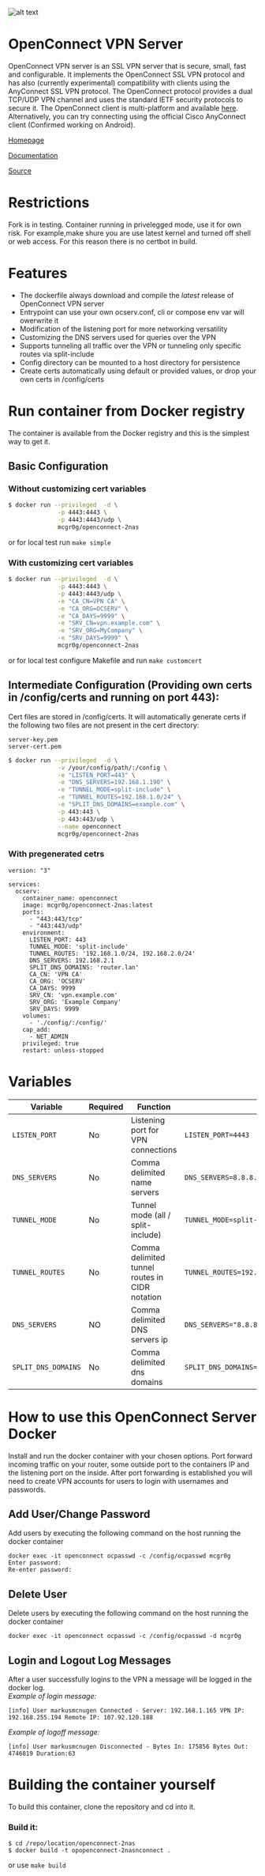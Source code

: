 [preview]: https://raw.githubusercontent.com/MarkusMcNugen/docker-templates/master/openconnect/ocserv-icon.png "Custom ocserv icon"

![alt text][preview]

# OpenConnect VPN Server
OpenConnect VPN server is an SSL VPN server that is secure, small, fast and configurable. It implements the OpenConnect SSL VPN protocol and has also (currently experimental) compatibility with clients using the AnyConnect SSL VPN protocol. The OpenConnect protocol provides a dual TCP/UDP VPN channel and uses the standard IETF security protocols to secure it. The OpenConnect client is multi-platform and available [here](http://www.infradead.org/openconnect/). Alternatively, you can try connecting using the official Cisco AnyConnect client (Confirmed working on Android).

[Homepage](https://ocserv.gitlab.io/www/platforms.html)

[Documentation](https://ocserv.gitlab.io/www/manual.html)

[Source](https://gitlab.com/ocserv/ocserv)

# Restrictions
Fork is in testing.
Container running in privelegged mode, use it for own risk.
For example,make shure you are use latest kernel and turned off shell or web access.
For this reason there is no certbot in build.

# Features
* The dockerfile always download and compile the *latest* release of OpenConnect VPN server
* Entrypoint can use your own ocserv.conf, cli or compose env var will owerwrite it
* Modification of the listening port for more networking versatility
* Customizing the DNS servers used for queries over the VPN
* Supports tunneling all traffic over the VPN or tunneling only specific routes via split-include
* Config directory can be mounted to a host directory for persistence 
* Create certs automatically using default or provided values, or drop your own certs in /config/certs

# Run container from Docker registry
The container is available from the Docker registry and this is the simplest way to get it.

## Basic Configuration
### Without customizing cert variables
```bash
$ docker run --privileged  -d \
              -p 4443:4443 \
              -p 4443:4443/udp \
              mcgr0g/openconnect-2nas
```
or for local test run `make simple`

### With customizing cert variables
```bash
$ docker run --privileged  -d \
              -p 4443:4443 \
              -p 4443:4443/udp \
              -e "CA_CN=VPN CA" \
              -e "CA_ORG=OCSERV" \
              -e "CA_DAYS=9999" \
              -e "SRV_CN=vpn.example.com" \
              -e "SRV_ORG=MyCompany" \
              -e "SRV_DAYS=9999" \
              mcgr0g/openconnect-2nas
```
or for local test configure Makefile and run `make customcert`

## Intermediate Configuration (Providing own certs in /config/certs and running on port 443):
Cert files are stored in /config/certs. It will automatically generate certs if the following two files are not present in the cert directory:
```
server-key.pem
server-cert.pem
```
```bash
$ docker run --privileged  -d \
              -v /your/config/path/:/config \
              -e "LISTEN_PORT=443" \
              -e "DNS_SERVERS=192.168.1.190" \
              -e "TUNNEL_MODE=split-include" \
              -e "TUNNEL_ROUTES=192.168.1.0/24" \
              -e "SPLIT_DNS_DOMAINS=example.com" \
              -p 443:443 \
              -p 443:443/udp \
              --name openconnect
              mcgr0g/openconnect-2nas
```

### With pregenerated cetrs
```docker
version: "3"

services:
  ocserv:
    container_name: openconnect
    image: mcgr0g/openconnect-2nas:latest
    ports:
      - "443:443/tcp"
      - "443:443/udp"
    environment:
      LISTEN_PORT: 443
      TUNNEL_MODE: 'split-include'
      TUNNEL_ROUTES: '192.168.1.0/24, 192.168.2.0/24'
      DNS_SERVERS: 192.168.2.1
      SPLIT_DNS_DOMAINS: 'router.lan'
      CA_CN: 'VPN CA'
      CA_ORG: 'OCSERV'
      CA_DAYS: 9999 
      SRV_CN: 'vpn.example.com'
      SRV_ORG: 'Example Company'
      SRV_DAYS: 9999
    volumes:
      - './config/:/config/'
    cap_add:
      - NET_ADMIN
    privileged: true
    restart: unless-stopped
```

# Variables
| Variable | Required | Function | Example |
|----------|----------|----------|----------|
|`LISTEN_PORT`| No | Listening port for VPN connections|`LISTEN_PORT=4443`|
|`DNS_SERVERS`| No | Comma delimited name servers |`DNS_SERVERS=8.8.8.8,8.8.4.4`|
|`TUNNEL_MODE`| No | Tunnel mode (all / split-include) |`TUNNEL_MODE=split-include`|
|`TUNNEL_ROUTES`| No | Comma delimited tunnel routes in CIDR notation |`TUNNEL_ROUTES=192.168.1.0/24`|
|`DNS_SERVERS`| NO | Comma delimited DNS servers ip | `DNS_SERVERS="8.8.8.8,37.235.1.174,8.8.4.4,37.235.1.177"`|
|`SPLIT_DNS_DOMAINS`| No | Comma delimited dns domains |`SPLIT_DNS_DOMAINS=example.com`|


# How to use this OpenConnect Server Docker
Install and run the docker container with your chosen options. Port forward incoming traffic on your router, some outside port to the containers IP and the listening port on the inside. After port forwarding is established you will need to create VPN accounts for users to login with usernames and passwords.

## Add User/Change Password
Add users by executing the following command on the host running the docker container
```
docker exec -it openconnect ocpasswd -c /config/ocpasswd mcgr0g
Enter password:
Re-enter password:
```

## Delete User
Delete users by executing the following command on the host running the docker container
```
docker exec -it openconnect ocpasswd -c /config/ocpasswd -d mcgr0g
```

## Login and Logout Log Messages
After a user successfully logins to the VPN a message will be logged in the docker log.<br>
*Example of login message:*
```
[info] User markusmcnugen Connected - Server: 192.168.1.165 VPN IP: 192.168.255.194 Remote IP: 107.92.120.188 
```

*Example of logoff message:*
```
[info] User markusmcnugen Disconnected - Bytes In: 175856 Bytes Out: 4746819 Duration:63
```

# Building the container yourself
To build this container, clone the repository and cd into it.

### Build it:
```
$ cd /repo/location/openconnect-2nas
$ docker build -t opopenconnect-2nasnconnect .
```

or use `make build`

